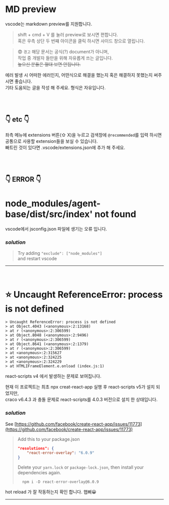 # MD preview

vscode는 markdown preview를 지원합니다.

> shift + cmd + V 를 눌러 preview로 보시면 편합니다.  
> 혹은 우측 상단 두 번쨰 아이콘을 클릭 하시면 사이드 창으로 열립니다.

> 😨 `경고` 해당 문서는 공식(?) document가 아니며,  
> 작업 중 개발자 들만을 위해 자유롭게 쓰는 글입니다.  
> ~~높으신 분들은 절대 보면 안됩니다.~~

에러 발생 시 어떠한 에러인지, 어떤식으로 해결을 했는지 혹은 해결하지 못했는지 써주시면 좋습니다.  
기타 도움되는 글을 작성 해 주세요.
형식은 자유입니다.  

<br><br>

## 👇 etc 👇

좌측 메뉴에 extensions 버튼(⇧  X)을 누르고 검색창에 `@recommended`를 입력 하시면  
공통으로 사용할 extension들을 보실 수 있습니다.  
빠트린 것이 있다면 .vscode/extensions.json에 추가 해 주세요.

<br><br>

## 👇 ERROR 👇

# node_modules/agent-base/dist/src/index' not found

vscode에서 jsconfig.json 파일에 생기는 오류 입니다.

### _solution_

> Try adding `"exclude": ["node_modules"]`  
> and restart vscode

---

<br>

# ⭐️ Uncaught ReferenceError: process is not defined

    > Uncaught ReferenceError: process is not defined
    > at Object.4043 (<anonymous>:2:13168)
    > at r (<anonymous>:2:306599)
    > at Object.8048 (<anonymous>:2:9496)
    > at r (<anonymous>:2:306599)
    > at Object.8641 (<anonymous>:2:1379)
    > at r (<anonymous>:2:306599)
    > at <anonymous>:2:315627
    > at <anonymous>:2:324225
    > at <anonymous>:2:324229
    > at HTMLIFrameElement.e.onload (index.js:1)

react-scripts v4 에서 발생하는 문제로 보여집니다.

현재 이 프로젝트는
최초 npx creat-react-app 실행 후 react-scripts v5가 설치 되었지만,  
craco v6.4.3 과 충돌 문제로 react-scripts를 4.0.3 버전으로 설치 한 상태입니다.

### _solution_

See [https://github.com/facebook/create-react-app/issues/11773](https://github.com/facebook/create-react-app/issues/11773)

> Add this to your package.json
>
> ```json
> "resolutions": {
>     "react-error-overlay": "6.0.9"
> }
> ```
>
> Delete your `yarn.lock` or `package-lock.json`, then install your dependencies again.
>
> ```
>   npm i -D react-error-overlay@6.0.9
> ```

hot reload 가 잘 작동하는지 확인 합니다. 햅삐😀

---